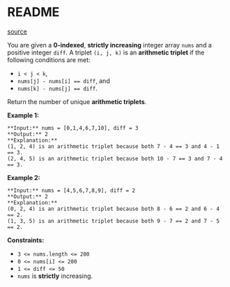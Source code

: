 # README #
[source](https://leetcode.com/problems/number-of-arithmetic-triplets/)

You are given a **0-indexed**, **strictly increasing** integer array `nums` and a positive integer `diff`. A triplet `(i, j, k)` is an **arithmetic triplet** if the following conditions are met:


+ `i < j < k`,
+ `nums[j] - nums[i] == diff`, and
+ `nums[k] - nums[j] == diff`.


Return the number of unique **arithmetic triplets**.


**Example 1:**

```
**Input:** nums = [0,1,4,6,7,10], diff = 3
**Output:** 2
**Explanation:**
(1, 2, 4) is an arithmetic triplet because both 7 - 4 == 3 and 4 - 1 == 3.
(2, 4, 5) is an arithmetic triplet because both 10 - 7 == 3 and 7 - 4 == 3. 
```

**Example 2:**

```
**Input:** nums = [4,5,6,7,8,9], diff = 2
**Output:** 2
**Explanation:**
(0, 2, 4) is an arithmetic triplet because both 8 - 6 == 2 and 6 - 4 == 2.
(1, 3, 5) is an arithmetic triplet because both 9 - 7 == 2 and 7 - 5 == 2.
```


**Constraints:**


+ `3 <= nums.length <= 200`
+ `0 <= nums[i] <= 200`
+ `1 <= diff <= 50`
+ `nums` is **strictly** increasing.


